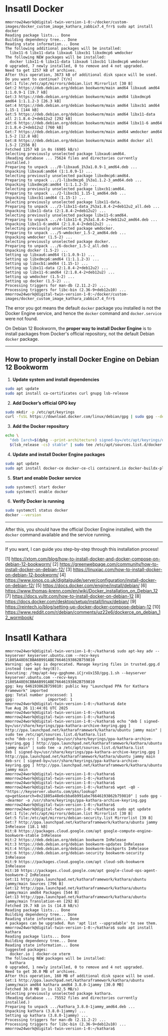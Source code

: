 # Insatll Docker
```
mmorrow24work@digital-twin-version-1-0:~/docker/custom-images/docker_custom_image_kathara_zabbix7.4_frr$ sudo apt install docker
Reading package lists... Done
Building dependency tree... Done
Reading state information... Done
The following additional packages will be installed:
  libx11-6 libx11-data libxau6 libxcb1 libxdmcp6 wmdocker
The following NEW packages will be installed:
  docker libx11-6 libx11-data libxau6 libxcb1 libxdmcp6 wmdocker
0 upgraded, 7 newly installed, 0 to remove and 4 not upgraded.
Need to get 1257 kB of archives.
After this operation, 3673 kB of additional disk space will be used.
Do you want to continue? [Y/n] 
Get:1 file:/etc/apt/mirrors/debian.list Mirrorlist [30 B]
Get:2 https://deb.debian.org/debian bookworm/main amd64 libxau6 amd64 1:1.0.9-1 [19.7 kB]
Get:3 https://deb.debian.org/debian bookworm/main amd64 libxdmcp6 amd64 1:1.1.2-3 [26.3 kB]
Get:4 https://deb.debian.org/debian bookworm/main amd64 libxcb1 amd64 1.15-1 [144 kB]
Get:5 https://deb.debian.org/debian bookworm/main amd64 libx11-data all 2:1.8.4-2+deb12u2 [292 kB]
Get:6 https://deb.debian.org/debian bookworm/main amd64 libx11-6 amd64 2:1.8.4-2+deb12u2 [760 kB]
Get:7 https://deb.debian.org/debian bookworm/main amd64 wmdocker amd64 1.5-2 [12.8 kB]
Get:8 https://deb.debian.org/debian bookworm/main amd64 docker all 1.5-2 [2556 B]
Fetched 1257 kB in 0s (6905 kB/s)
Selecting previously unselected package libxau6:amd64.
(Reading database ... 75624 files and directories currently installed.)
Preparing to unpack .../0-libxau6_1%3a1.0.9-1_amd64.deb ...
Unpacking libxau6:amd64 (1:1.0.9-1) ...
Selecting previously unselected package libxdmcp6:amd64.
Preparing to unpack .../1-libxdmcp6_1%3a1.1.2-3_amd64.deb ...
Unpacking libxdmcp6:amd64 (1:1.1.2-3) ...
Selecting previously unselected package libxcb1:amd64.
Preparing to unpack .../2-libxcb1_1.15-1_amd64.deb ...
Unpacking libxcb1:amd64 (1.15-1) ...
Selecting previously unselected package libx11-data.
Preparing to unpack .../3-libx11-data_2%3a1.8.4-2+deb12u2_all.deb ...
Unpacking libx11-data (2:1.8.4-2+deb12u2) ...
Selecting previously unselected package libx11-6:amd64.
Preparing to unpack .../4-libx11-6_2%3a1.8.4-2+deb12u2_amd64.deb ...
Unpacking libx11-6:amd64 (2:1.8.4-2+deb12u2) ...
Selecting previously unselected package wmdocker.
Preparing to unpack .../5-wmdocker_1.5-2_amd64.deb ...
Unpacking wmdocker (1.5-2) ...
Selecting previously unselected package docker.
Preparing to unpack .../6-docker_1.5-2_all.deb ...
Unpacking docker (1.5-2) ...
Setting up libxau6:amd64 (1:1.0.9-1) ...
Setting up libxdmcp6:amd64 (1:1.1.2-3) ...
Setting up libxcb1:amd64 (1.15-1) ...
Setting up libx11-data (2:1.8.4-2+deb12u2) ...
Setting up libx11-6:amd64 (2:1.8.4-2+deb12u2) ...
Setting up wmdocker (1.5-2) ...
Setting up docker (1.5-2) ...
Processing triggers for man-db (2.11.2-2) ...
Processing triggers for libc-bin (2.36-9+deb12u10) ...
mmorrow24work@digital-twin-version-1-0:~/docker/custom-images/docker_custom_image_kathara_zabbix7.4_frr$

```

The error you got means the default `docker` package you installed is not the Docker Engine service, and hence the `docker` command and `docker.service` were not found.

On Debian 12 Bookworm, the **proper way to install Docker Engine** is to install packages from Docker's official repository, not the default Debian `docker` package.

***

## How to properly install Docker Engine on Debian 12 Bookworm

1. **Update system and install dependencies**

```bash
sudo apt update
sudo apt install ca-certificates curl gnupg lsb-release
```

2. **Add Docker’s official GPG key**

```bash
sudo mkdir -p /etc/apt/keyrings
curl -fsSL https://download.docker.com/linux/debian/gpg | sudo gpg --dearmor -o /etc/apt/keyrings/docker.gpg
```

3. **Add the Docker repository**

```bash
echo \
  "deb [arch=$(dpkg --print-architecture) signed-by=/etc/apt/keyrings/docker.gpg] https://download.docker.com/linux/debian \
  $(lsb_release -cs) stable" | sudo tee /etc/apt/sources.list.d/docker.list > /dev/null
```

4. **Update and install Docker Engine packages**

```bash
sudo apt update
sudo apt install docker-ce docker-ce-cli containerd.io docker-buildx-plugin docker-compose-plugin
```

5. **Start and enable Docker service**

```bash
sudo systemctl start docker
sudo systemctl enable docker
```

6. **Verify Docker is running**

```bash
sudo systemctl status docker
docker --version
```

***

After this, you should have the official Docker Engine installed, with the `docker` command available and the service running.

***

If you want, I can guide you step-by-step through this installation process!

[1] https://xtom.com/blog/how-to-install-docker-and-docker-compose-on-debian-12-bookworm/
[2] https://greenwebpage.com/community/how-to-install-docker-on-debian-12/
[3] https://linuxiac.com/how-to-install-docker-on-debian-12-bookworm/
[4] https://www.ionos.co.uk/digitalguide/server/configuration/install-docker-on-debian-12/
[5] https://docs.docker.com/engine/install/debian/
[6] https://www.thomas-krenn.com/en/wiki/Docker_installation_on_Debian_12
[7] https://docs.vultr.com/how-to-install-docker-on-debian-12
[8] https://docs.docker.com/desktop/setup/install/linux/debian/
[9] https://reintech.io/blog/setting-up-docker-docker-compose-debian-12
[10] https://www.reddit.com/r/debian/comments/uz22e6/dockerce_on_debian_12_wormbook/


# Insatll Kathara
```
mmorrow24work@digital-twin-version-1-0:~/kathara$ sudo apt-key adv --keyserver keyserver.ubuntu.com --recv-keys 21805A48E6CBBA6B991ABE76646193862B759810
Warning: apt-key is deprecated. Manage keyring files in trusted.gpg.d instead (see apt-key(8)).
Executing: /tmp/apt-key-gpghome.iCjrxUx15D/gpg.1.sh --keyserver keyserver.ubuntu.com --recv-keys 21805A48E6CBBA6B991ABE76646193862B759810
gpg: key 646193862B759810: public key "Launchpad PPA for Kathara Framework" imported
gpg: Total number processed: 1
gpg:               imported: 1
mmorrow24work@digital-twin-version-1-0:~/kathara$ date
Tue Aug 26 11:44:01 UTC 2025
mmorrow24work@digital-twin-version-1-0:~/kathara$ 
mmorrow24work@digital-twin-version-1-0:~/kathara$ 
mmorrow24work@digital-twin-version-1-0:~/kathara$ echo "deb [ signed-by=/usr/share/keyrings/ppa-kathara-archive-keyring.gpg ] http://ppa.launchpad.net/katharaframework/kathara/ubuntu jammy main" | sudo tee /etc/apt/sources.list.d/kathara.list
echo "deb-src [ signed-by=/usr/share/keyrings/ppa-kathara-archive-keyring.gpg ] http://ppa.launchpad.net/katharaframework/kathara/ubuntu jammy main" | sudo tee -a /etc/apt/sources.list.d/kathara.list
deb [ signed-by=/usr/share/keyrings/ppa-kathara-archive-keyring.gpg ] http://ppa.launchpad.net/katharaframework/kathara/ubuntu jammy main
deb-src [ signed-by=/usr/share/keyrings/ppa-kathara-archive-keyring.gpg ] http://ppa.launchpad.net/katharaframework/kathara/ubuntu jammy main
mmorrow24work@digital-twin-version-1-0:~/kathara$ 
mmorrow24work@digital-twin-version-1-0:~/kathara$ 
mmorrow24work@digital-twin-version-1-0:~/kathara$ 
mmorrow24work@digital-twin-version-1-0:~/kathara$ wget -qO - "https://keyserver.ubuntu.com/pks/lookup?op=get&search=0x21805a48e6cbba6b991abe76646193862b759810" | sudo gpg --dearmor -o /usr/share/keyrings/ppa-kathara-archive-keyring.gpg
mmorrow24work@digital-twin-version-1-0:~/kathara$ 
mmorrow24work@digital-twin-version-1-0:~/kathara$ sudo apt update
Get:1 file:/etc/apt/mirrors/debian.list Mirrorlist [30 B]
Get:5 file:/etc/apt/mirrors/debian-security.list Mirrorlist [39 B]                                                                        
Get:7 http://ppa.launchpad.net/katharaframework/kathara/ubuntu jammy InRelease [18.1 kB]
Hit:8 https://packages.cloud.google.com/apt google-compute-engine-bookworm-stable InRelease       
Hit:2 https://deb.debian.org/debian bookworm InRelease                                            
Hit:3 https://deb.debian.org/debian bookworm-updates InRelease
Hit:4 https://deb.debian.org/debian bookworm-backports InRelease
Hit:6 https://deb.debian.org/debian-security bookworm-security InRelease
Hit:9 https://packages.cloud.google.com/apt cloud-sdk-bookworm InRelease
Hit:10 https://packages.cloud.google.com/apt google-cloud-ops-agent-bookworm-2 InRelease
Get:11 http://ppa.launchpad.net/katharaframework/kathara/ubuntu jammy/main Sources [796 B]
Get:12 http://ppa.launchpad.net/katharaframework/kathara/ubuntu jammy/main amd64 Packages [544 B]
Get:13 http://ppa.launchpad.net/katharaframework/kathara/ubuntu jammy/main Translation-en [292 B]
Fetched 19.7 kB in 1s (14.8 kB/s)
Reading package lists... Done
Building dependency tree... Done
Reading state information... Done
4 packages can be upgraded. Run 'apt list --upgradable' to see them.
mmorrow24work@digital-twin-version-1-0:~/kathara$ sudo apt install kathara
Reading package lists... Done
Building dependency tree... Done
Reading state information... Done
Suggested packages:
  docker.io | docker-ce xterm
The following NEW packages will be installed:
  kathara
0 upgraded, 1 newly installed, 0 to remove and 4 not upgraded.
Need to get 30.0 MB of archives.
After this operation, 160 MB of additional disk space will be used.
Get:1 http://ppa.launchpad.net/katharaframework/kathara/ubuntu jammy/main amd64 kathara amd64 3.8.0-1jammy [30.0 MB]
Fetched 30.0 MB in 1s (32.5 MB/s)  
Selecting previously unselected package kathara.
(Reading database ... 75552 files and directories currently installed.)
Preparing to unpack .../kathara_3.8.0-1jammy_amd64.deb ...
Unpacking kathara (3.8.0-1jammy) ...
Setting up kathara (3.8.0-1jammy) ...
Processing triggers for man-db (2.11.2-2) ...
Processing triggers for libc-bin (2.36-9+deb12u10) ...
mmorrow24work@digital-twin-version-1-0:~/kathara$
```
